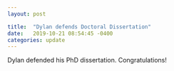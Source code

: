 ```yaml
---
layout: post

title:  "Dylan defends Doctoral Dissertation"
date:   2019-10-21 08:54:45 -0400
categories: update
---
```



Dylan defended his PhD dissertation. Congratulations!
